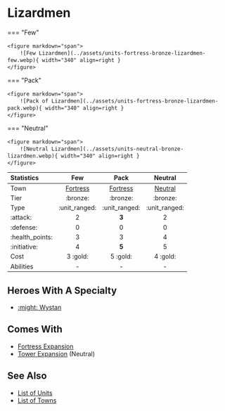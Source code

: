 # Lizardmen

=== "Few"

    <figure markdown="span">
        ![Few Lizardmen](../assets/units-fortress-bronze-lizardmen-few.webp){ width="340" align=right }
    </figure>

=== "Pack"

    <figure markdown="span">
        ![Pack of Lizardmen](../assets/units-fortress-bronze-lizardmen-pack.webp){ width="340" align=right }
    </figure>

=== "Neutral"

    <figure markdown="span">
        ![Neutral Lizardmen](../assets/units-neutral-bronze-lizardmen.webp){ width="340" align=right }
    </figure>


| Statistics | Few | Pack | Neutral |
| :--- | :---: | :---: | :---: |
| Town | [Fortress](../towns/fortress.md) | [Fortress](../towns/fortress.md) | [Neutral](../towns/neutral.md) |
| Tier | :bronze: | :bronze: | :bronze: |
| Type | :unit_ranged: | :unit_ranged: | :unit_ranged: |
| :attack: | 2 | **3** | 2 |
| :defense: | 0 | 0 | 0 |
| :health_points: | 3 | 3 | 4 |
| :initiative: | 4 | **5** | 5 |
| Cost | 3 :gold: | 5 :gold: | 4 :gold: |
| Abilities | - | - | - |


## Heroes With A Specialty

- [:might: Wystan](../heroes/wystan.md#specialty)


## Comes With

- [Fortress Expansion](../content/fortress_expansion.md)
- [Tower Expansion](../content/tower_expansion.md) (Neutral)


## See Also

- [List of Units](index.md)
- [List of Towns](../towns/index.md)